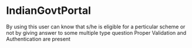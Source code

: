 # IndianGovtPortal
By using this user can know that s/he is eligible for a perticular scheme or not by giving answer to some multiple type question Proper Validation and Authentication are present
